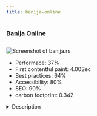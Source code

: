 ```yaml
---
title: banija-online
---
```


<div style="height: 3rem">
  <a href="https://banija.rs/"><h3>Banija Online</h3></a>
</div>
<img loading="lazy" src="/images/thumbs/banija.rs.jpg" alt="Screenshot of banija.rs" />
<ul>
  <li>Performace: 37%</li>
  <li>
    First contentful paint:
    4.00Sec
  </li>
  <li>Best practices: 64%</li>
  <li>Accessibility: 80%</li>
  <li>SEO: 90%</li>
  <li>carbon footprint: 0.342</li>
</ul>
<details>
  <summary>Description</summary>
  <p>Banija Online is internet presentation of non-profit and Heritage Association named "Zavičajno udruženje Banijaca, potomaka i prijatelja Banije" which main goal is preserving the culture of refugee Serbs from Banija (region in Croatia).Started with Joomla 1.0 in year 2008. then migrated to 1.5 and directly to Joomla 3.0+.
Currently using Gantry 5 framework and Helium template.</p>
</details>

